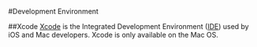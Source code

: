 #Development Environment

##Xcode
[Xcode](https://en.wikipedia.org/wiki/Xcode) is the Integrated Development Environment ([IDE](https://en.wikipedia.org/wiki/Integrated_development_environment)) used by iOS and Mac developers. Xcode is only available on the Mac OS.
